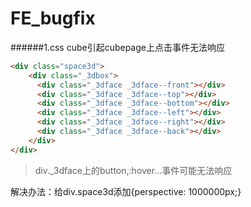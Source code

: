 # FE_bugfix
######1.css cube引起cubepage上点击事件无法响应
```html
<div class="space3d">
    <div class="_3dbox">
      <div class="_3dface _3dface--front"></div>
      <div class="_3dface _3dface--top"></div>
      <div class="_3dface _3dface--bottom"></div>
      <div class="_3dface _3dface--left"></div>
      <div class="_3dface _3dface--right"></div>
      <div class="_3dface _3dface--back"></div>
    </div>
</div>
```
>div._3dface上的button,:hover...事件可能无法响应

解决办法：给div.space3d添加{perspective: 1000000px;}
